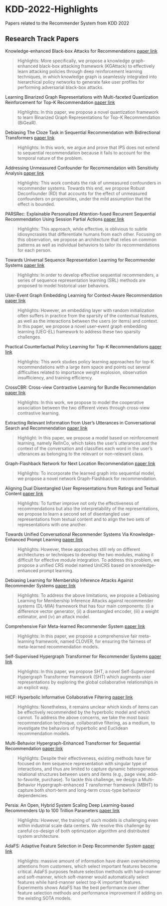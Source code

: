 # KDD-2022-Highlights
Papers related to the Recommender System from KDD 2022


## Research Track Papers

Knowledge-enhanced Black-box Attacks for Recommendations [paper link](https://dl.acm.org/doi/pdf/10.1145/3534678.3539359)
> Highlights: More specifically, we propose a knowledge graph-enhanced black-box attacking framework (KGAttack) to effectively learn attacking policies through deep reinforcement learning techniques, in which knowledge graph is seamlessly integrated into hierarchical policy networks to generate fake user profiles for performing adversarial black-box attacks.

Learning Binarized Graph Representations with Multi-faceted Quantization Reinforcement for Top-K Recommendation [paper link](https://dl.acm.org/doi/pdf/10.1145/3534678.3539452)
> Highlights: In this paper, we propose a novel quantization framework to learn Binarized Graph Representations for Top-K Recommendation (BiGeaR).

Debiasing The Cloze Task in Sequential Recommendation with Bidirectional Transformers [paper link](https://dl.acm.org/doi/pdf/10.1145/3534678.3539430)
> Highlights: In this work, we argue and prove that IPS does not extend to sequential recommendation because it fails to account for the temporal nature of the problem.

Addressing Unmeasured Confounder for Recommendation with Sensitivity Analysis [paper link](https://dl.acm.org/doi/pdf/10.1145/3534678.3539240)
> Highlights: This work combats the risk of unmeasured confounders in recommender systems. Towards this end, we propose Robust Deconfounder (RD) that accounts for the effect of unmeasured confounders on propensities, under the mild assumption that the effect is bounded.

PARSRec: Explainable Personalized Attention-fused Recurrent Sequential Recommendation Using Session Partial Actions [paper link](https://dl.acm.org/doi/pdf/10.1145/3534678.3539432)
> Highlights: This approach, while effective, is oblivious to subtle idiosyncrasies that differentiate humans from each other. Focusing on this observation, we propose an architecture that relies on common patterns as well as individual behaviors to tailor its recommendations for each person.

Towards Universal Sequence Representation Learning for Recommender Systems [paper link](https://dl.acm.org/doi/pdf/10.1145/3534678.3539381)
> Highlights: In order to develop effective sequential recommenders, a series of sequence representation learning (SRL) methods are proposed to model historical user behaviors.

User-Event Graph Embedding Learning for Context-Aware Recommendation [paper link](https://dl.acm.org/doi/pdf/10.1145/3534678.3539458)
> Highlights: However, an embedding layer with random initialization often suffers in practice from the sparsity of the contextual features, as well as the interactions between the users (or items) and context. In this paper, we propose a novel user-event graph embedding learning (UEG-EL) framework to address these two sparsity challenges.

Practical Counterfactual Policy Learning for Top-K Recommendations [paper link](https://dl.acm.org/doi/pdf/10.1145/3534678.3539295)
> Highlights: This work studies policy learning approaches for top-K recommendations with a large item space and points out several difficulties related to importance weight explosion, observation insufficiency, and training efficiency.

CrossCBR: Cross-view Contrastive Learning for Bundle Recommendation [paper link](https://dl.acm.org/doi/pdf/10.1145/3534678.3539229)
> Highlights: In this work, we propose to model the cooperative association between the two different views through cross-view contrastive learning.

Extracting Relevant Information from User’s Utterances in Conversational Search and Recommendation [paper link](https://dl.acm.org/doi/pdf/10.1145/3534678.3539471)
> Highlight: In this paper, we propose a model based on reinforcement learning, namely RelInCo, which takes the user’s utterances and the context of the conversation and classifies each word in the user’s utterances as belonging to the relevant or non-relevant class.

Graph-Flashback Network for Next Location Recommendation [paper link](https://dl.acm.org/doi/pdf/10.1145/3534678.3539383)
> Highlights: To incorporate the learned graph into sequential model, we propose a novel network Graph-Flashback for recommendation.

Aligning Dual Disentangled User Representations from Ratings and Textual Content [paper link](https://dl.acm.org/doi/pdf/10.1145/3534678.3539474)
> Highlights: To further improve not only the effectiveness of recommendations but also the interpretability of the representations, we propose to learn a second set of disentangled user representations from textual content and to align the two sets of representations with one another.

Towards Unified Conversational Recommender Systems Via Knowledge-Enhanced Prompt Learning [paper link](https://dl.acm.org/doi/pdf/10.1145/3534678.3539382)
> Highlights: However, these approaches still rely on different architectures or techniques to develop the two modules, making it difficult for effective module integration. To address this problem, we propose a unified CRS model named UniCRS based on knowledge-enhanced prompt learning.

Debiasing Learning for Membership Inference Attacks Against Recommender Systems [paper link](https://dl.acm.org/doi/pdf/10.1145/3534678.3539392)
> Highlights: To address the above limitations, we propose a Debiasing Learning for Membership Inference Attacks against recommender systems (DL-MIA) framework that has four main components: (i) a difference vector generator, (ii) a disentangled encoder, (iii) a weight estimator, and (iv) an attack model.

Comprehensive Fair Meta-learned Recommender System [paper link](https://dl.acm.org/doi/pdf/10.1145/3534678.3539269)
> Highlights: In this paper, we propose a comprehensive fair meta-learning framework, named CLOVER, for ensuring the fairness of meta-learned recommendation models.

Self-Supervised Hypergraph Transformer for Recommender Systems [paper link](https://dl.acm.org/doi/pdf/10.1145/3534678.3539473)
> Highlights: In this paper, we propose SHT, a novel Self-Supervised Hypergraph Transformer framework (SHT) which augments user representations by exploring the global collaborative relationships in an explicit way.

HICF: Hyperbolic Informative Collaborative Filtering [paper link](https://dl.acm.org/doi/pdf/10.1145/3534678.3539475)
> Highlights: Nonetheless, it remains unclear which kinds of items can be effectively recommended by the hyperbolic model and which cannot. To address the above concerns, we take the most basic recommendation technique, collaborative filtering, as a medium, to investigate the behaviors of hyperbolic and Euclidean recommendation models.

Multi-Behavior Hypergraph-Enhanced Transformer for Sequential Recommendation [paper link](https://dl.acm.org/doi/pdf/10.1145/3534678.3539342)
> Highlights: Despite their effectiveness, existing methods have far focused on item sequence representation with singular type of interactions, and thus are limited to capture dynamic heterogeneous relational structures between users and items (e.g., page view, add-to-favorite, purchase). To tackle this challenge, we design a Multi-Behavior Hypergraph-enhanced T ransformer framework (MBHT) to capture both short-term and long-term cross-type behavior dependencies.

Persia: An Open, Hybrid System Scaling Deep Learning-based Recommenders Up to 100 Trillion Parameters [paper link](https://dl.acm.org/doi/pdf/10.1145/3534678.3539070)
> Highlights: However, the training of such models is challenging even within industrial scale data centers. We resolve this challenge by careful co-design of both optimization algorithm and distributed system architecture.

AdaFS: Adaptive Feature Selection in Deep Recommender System [paper link](https://dl.acm.org/doi/pdf/10.1145/3534678.3539204)
> Highlights: massive amount of information have drawn overwhelming attentions from customers, which select important features become critical. AdaFS purposes feature selection methods with hard-manner and soft-manner, which soft-manner would automatically select features while hard-manner select top-K important features. Experiments shows AdaFS has the best performance over other feature selection methods and performance improvement if adding on the existing SOTA models. 

